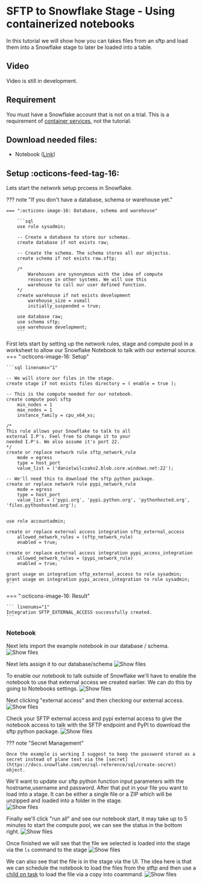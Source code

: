 # SFTP to Snowflake Stage - Using containerized notebooks
In this tutorial we will show how you can takes files from an sftp and load them into a Snowflake stage to later be loaded into a table.

## Video
Video is still in development.

## Requirement
You must have a Snowflake account that is not on a trial. This is a requirement of [container services](https://docs.snowflake.com/developer-guide/snowpark-container-services/working-with-compute-pool), not the tutorial.

## Download needed files:
- Notebook ([Link](#))

## Setup :octicons-feed-tag-16:
Lets start the network setup prcoess in Snowflake. 

??? note "If you don't have a database, schema or warehouse yet."

    === ":octicons-image-16: Database, schema and warehouse"

        ```sql
        use role sysadmin;
        
        -- Create a database to store our schemas.
        create database if not exists raw;

        -- Create the schema. The schema stores all our objectss.
        create schema if not exists raw.sftp;

        /*
            Warehouses are synonymous with the idea of compute
            resources in other systems. We will use this
            warehouse to call our user defined function.
        */
        create warehouse if not exists development 
            warehouse_size = xsmall
            initially_suspended = true;

        use database raw;
        use schema sftp;
        use warehouse development;
        ```


First lets start by setting up the network rules, stage and compute pool in a worksheet to allow our Snowflake Notebook to talk with our external source.
=== ":octicons-image-16: Setup"

    ```sql linenums="1"

    -- We will store our files in the stage.
    create stage if not exists files directory = ( enable = true );

    -- This is the compute needed for our notebook.
    create compute pool sftp
        min_nodes = 1
        max_nodes = 1
        instance_family = cpu_x64_xs;

    /*
    This rule allows your Snowflake to talk to all
    external I.P's. Feel free to change it to your
    needed I.P's. We also assume it's port 22.
    */
    create or replace network rule sftp_network_rule
        mode = egress
        type = host_port
        value_list = ('danielwilczakv2.blob.core.windows.net:22');

    -- We'll need this to download the sftp python package.
    create or replace network rule pypi_network_rule
        mode = egress
        type = host_port
        value_list = ('pypi.org', 'pypi.python.org', 'pythonhosted.org',  'files.pythonhosted.org');


    use role accountadmin;

    create or replace external access integration sftp_external_access
        allowed_network_rules = (sftp_network_rule)
        enabled = true;

    create or replace external access integration pypi_access_integration
        allowed_network_rules = (pypi_network_rule)
        enabled = true;

    grant usage on integration sftp_external_access to role sysadmin;
    grant usage on integration pypi_access_integration to role sysadmin;
    ```   

=== ":octicons-image-16: Result"

    ``` linenums="1"
    Integration SFTP_EXTERNAL_ACCESS successfully created.
    ```

### Notebook
Next lets import the example notebook in our database / schema.
![Show files](images/01.png)

Next lets assign it to our database/schema
![Show files](images/02.png)

To enable our notebook to talk outside of Snowflake we'll have to enable the notebook to use that external access we created earlier. We can do this by going to Notebooks settings.
![Show files](images/03.png)

Next clicking "external access" and then checking our external access.
![Show files](images/04.png)

Check your SFTP external access and pypi external access to give the notebook access to talk with the SFTP endpoint and PyPI to download the sftp python package.
![Show files](images/05.png)

??? note "Secret Management"

    Once the example is working I suggest to keep the password stored as a secret instead of plane text via the [secret](https://docs.snowflake.com/en/sql-reference/sql/create-secret) object. 

We'll want to update our sftp python function input parameters with the hostname,username and password. After that put in your file you want to load into a stage. It can be either a single file or a ZIP which will be unzipped and loaded into a folder in the stage.  
![Show files](images/06.png)

Finally we'll click "run all" and see our notebook start, it may take up to 5 minutes to start the compute pool, we can see the status in the bottom right.
![Show files](images/07.png)

Once finished we will see that the file we selected is loaded into the stage via the ``ls`` command to the stage
![Show files](images/08.png)

We can also see that the file is in the stage via the UI. The idea here is that we can schedule the notebook to load the files from the stftp and then use a [child on task](https://sfc-gh-dwilczak.github.io/tutorials/snowflake/tasks/lineage/intro/) to load the file via a copy into coammand.
![Show files](images/09.png)




